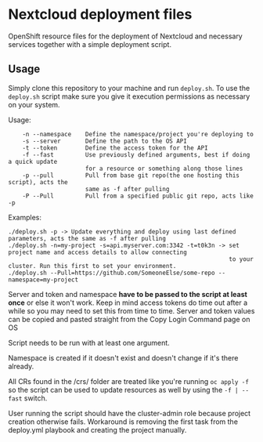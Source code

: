 # Nextcloud deployment files
OpenShift resource files for the deployment of Nextcloud and necessary services together with a simple deployment script.

## Usage

Simply clone this repository to your machine and run `deploy.sh`.
To use the `deploy.sh` script make sure you give it execution permissions as necessary on your system.

Usage:

        -n --namespace    Define the namespace/project you're deploying to
        -s --server       Define the path to the OS API
        -t --token        Define the access token for the API
        -f --fast         Use previously defined arguments, best if doing a quick update
                          for a resource or something along those lines
        -p --pull         Pull from base git repo(the one hosting this script), acts the
                          same as -f after pulling
        -P --Pull         Pull from a specified public git repo, acts like -p

Examples:
```
./deploy.sh -p -> Update everything and deploy using last defined parameters, acts the same as -f after pulling
./deploy.sh -n=my-project -s=api.myserver.com:3342 -t=t0k3n -> set project name and access details to allow connecting 
                                                               to your cluster. Run this first to set your environment.
./deploy.sh --Pull=https://github.com/SomeoneElse/some-repo --namespace=my-project
```

Server and token and namespace __have to be passed to the script at least once__ or else it won't work. Keep in mind access tokens do time out after a while so you may need to set this from time to time.
Server and token values can be copied and pasted straight from the Copy Login Command page on OS

Script needs to be run with at least one argument. 

Namespace is created if it doesn't exist and doesn't change if it's there already. 

All CRs found in the /crs/ folder are treated like you're running `oc apply -f` so the script can be used to update resources as well by using the `-f | --fast` switch.

User running the script should have the cluster-admin role because project creation otherwise fails. Workaround is removing the first task from the deploy.yml playbook and creating the project manually.
